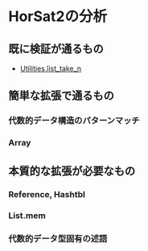 
# HorSat2の分析

## 既に検証が通るもの

+ [Utilities.list_take_n](./work_well.md#list_take_n)



## 簡単な拡張で通るもの

### 代数的データ構造のパターンマッチ

### Array

## 本質的な拡張が必要なもの

### Reference, Hashtbl

### List.mem

### 代数的データ型固有の述語



